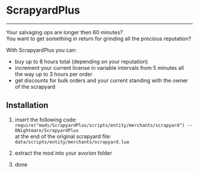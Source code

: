 # ScrapyardPlus

___
Your salvaging ops are longer then 60 minutes?  
You want to get something in return for grinding all the precious reputation?  

With ScrapyardPlus you can:
* buy up to 8 hours total (depending on your reputation)
* increment your current license in variable intervals from 5 minutes all the way up to 3 hours per order
* get discounts for bulk orders and your current standing with the owner of the scrapyard

## Installation
1. insert the following code:  
``
require("mods/ScrapyardPlus/scripts/entity/merchants/scrapyard") -- DNightmare/ScrapyardPlus
``  
at the end of the original scrapyard file:  
``data/scripts/entity/merchants/scrapyard.lua``

2. extract the mod into your avorion folder

3. done